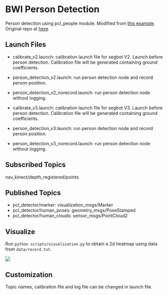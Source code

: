 # BWI Person Detection

Person detection using pcl\_people module. Modified from [this example](http://pointclouds.org/documentation/tutorials/ground\_based\_rgbd\_people\_detection.php). Original repo at [here](https://github.com/Marcus-Zhu/bwi_pcl_detection).

## Launch Files

+ calibrate\_v2.launch: calibration launch file for segbot V2. Launch before person detection. Calibration file will be generated containing ground coefficients.  
+ person\_detection\_v2.launch: run person detection node and record person position.  
+ person\_detection\_v2\_norecord.launch: run person detection node without logging.


+ calibrate\_v3.launch: calibration launch file for segbot V3. Launch before person detection. Calibration file will be generated containing ground coefficients.  
+ person\_detection\_v3.launch: run person detection node and record person position.  
+ person\_detection\_v3\_norecord.launch: run person detection node without logging.

## Subscribed Topics

nav\_kinect/depth\_registered/points

## Published Topics

+ pcl\_detector/marker: visualization\_msgs/Marker
+ pcl\_detector/human\_poses: geometry\_msgs/PoseStamped
+ pcl\_detector/human\_clouds: sensor\_msgs/PointCloud2

## Visualize

Run `python scripts/visualization.py` to obtain a 2d heatmap using data from `data/record.txt`.

![](/figure/figure_1.png)

## Customization

Topic names, calibration file and log file can be changed in launch file.
